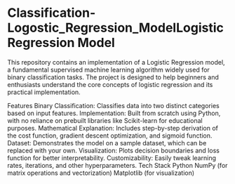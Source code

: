 # Classification-Logostic_Regression_ModelLogistic Regression Model
This repository contains an implementation of a Logistic Regression model, a fundamental supervised machine learning algorithm widely used for binary classification tasks. The project is designed to help beginners and enthusiasts understand the core concepts of logistic regression and its practical implementation.

Features
Binary Classification: Classifies data into two distinct categories based on input features.
Implementation: Built from scratch using Python, with no reliance on prebuilt libraries like Scikit-learn for educational purposes.
Mathematical Explanation: Includes step-by-step derivation of the cost function, gradient descent optimization, and sigmoid function.
Dataset: Demonstrates the model on a sample dataset, which can be replaced with your own.
Visualization: Plots decision boundaries and loss function for better interpretability.
Customizability: Easily tweak learning rates, iterations, and other hyperparameters.
Tech Stack
Python
NumPy (for matrix operations and vectorization)
Matplotlib (for visualization)
